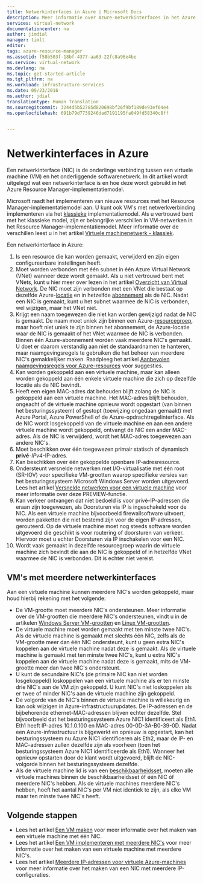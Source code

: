 ```yaml
---
title: Netwerkinterfaces in Azure | Microsoft Docs
description: Meer informatie over Azure-netwerkinterfaces in het Azure Resource Manager-implementatiemodel.
services: virtual-network
documentationcenter: na
author: jimdial
manager: timlt
editor: 
tags: azure-resource-manager
ms.assetid: f58b503f-18bf-4377-aa63-22fc8a96e4be
ms.service: virtual-network
ms.devlang: na
ms.topic: get-started-article
ms.tgt_pltfrm: na
ms.workload: infrastructure-services
ms.date: 09/23/2016
ms.author: jdial
translationtype: Human Translation
ms.sourcegitcommit: 3244d5b52785d820698bf26f9bf189de93ef64e4
ms.openlocfilehash: 691b79d7739246dad7191195fa049fd58340c8ff


---
```

# <a name="network-interfaces-in-azure"></a>Netwerkinterfaces in Azure
Een netwerkinterface (NIC) is de onderlinge verbinding tussen een virtuele machine (VM) en het onderliggende softwarenetwerk. In dit artikel wordt uitgelegd wat een netwerkinterface is en hoe deze wordt gebruikt in het Azure Resource Manager-implementatiemodel.

Microsoft raadt het implementeren van nieuwe resources met het Resource Manager-implementatiemodel aan. U kunt ook VM's met netwerkverbinding implementeren via het [klassieke](virtual-network-ip-addresses-overview-classic.md) implementatiemodel. Als u vertrouwd bent met het klassieke model, zijn er belangrijke verschillen in VM-netwerken in het Resource Manager-implementatiemodel. Meer informatie over de verschillen leest u in het artikel [Virtuele machinenetwerk - klassiek](virtual-network-ip-addresses-overview-classic.md#differences-between-resource-manager-and-classic-deployments).

Een netwerkinterface in Azure:

1. Is een resource die kan worden gemaakt, verwijderd en zijn eigen configureerbare instellingen heeft.
2. Moet worden verbonden met één subnet in één Azure Virtual Network (VNet) wanneer deze wordt gemaakt. Als u niet vertrouwd bent met VNets, kunt u hier meer over lezen in het artikel [Overzicht van Virtual Network](virtual-networks-overview.md). De NIC moet zijn verbonden met een VNet die bestaat op dezelfde Azure-[locatie](https://azure.microsoft.com/regions) en in hetzelfde [abonnement](../azure-glossary-cloud-terminology.md#subscription) als de NIC. Nadat een NIC is gemaakt, kunt u het subnet waarmee de NIC is verbonden, wel wijzigen, maar het VNet niet.
3. Krijgt een naam toegewezen die niet kan worden gewijzigd nadat de NIC is gemaakt. De naam moet uniek zijn binnen een Azure-[resourcegroep](../azure-resource-manager/resource-group-overview.md#resource-groups), maar hoeft niet uniek te zijn binnen het abonnement, de Azure-locatie waar de NIC is gemaakt of het VNet waarmee de NIC is verbonden. Binnen één Azure-abonnement worden vaak meerdere NIC's gemaakt. U doet er daarom verstandig aan niet de standaardnamen te hanteren, maar naamgevingsregels te gebruiken die het beheer van meerdere NIC's gemakkelijker maken. Raadpleeg het artikel [Aanbevolen naamgevingsregels voor Azure-resources](../guidance/guidance-naming-conventions.md) voor suggesties.
4. Kan worden gekoppeld aan een virtuele machine, maar kan alleen worden gekoppeld aan één enkele virtuele machine die zich op dezelfde locatie als de NIC bevindt.
5. Heeft een eigen MAC-adres dat behouden blijft zolang de NIC is gekoppeld aan een virtuele machine. Het MAC-adres blijft behouden, ongeacht of de virtuele machine opnieuw wordt opgestart (van binnen het besturingssysteem) of gestopt (toewijzing ongedaan gemaakt) met Azure Portal, Azure PowerShell of de Azure-opdrachtregelinterface. Als de NIC wordt losgekoppeld van de virtuele machine en aan een andere virtuele machine wordt gekoppeld, ontvangt de NIC een ander MAC-adres. Als de NIC is verwijderd, wordt het MAC-adres toegewezen aan andere NIC's.
6. Moet beschikken over één toegewezen primair statisch of dynamisch **privé**-*IPv4*-IP-adres.
7. Kan beschikken over één gekoppelde openbare IP-adresresource.
8. Ondersteunt versnelde netwerken met I/O-virtualisatie met één root (SR-IOV) voor specifieke VM-grootten waarop specifieke versies van het besturingssysteem Microsoft Windows Server worden uitgevoerd. Lees het artikel [Versnelde netwerken voor een virtuele machine](virtual-network-accelerated-networking-powershell.md) voor meer informatie over deze PREVIEW-functie.
9. Kan verkeer ontvangen dat niet bedoeld is voor privé-IP-adressen die eraan zijn toegewezen, als Doorsturen via IP is ingeschakeld voor de NIC. Als een virtuele machine bijvoorbeeld firewallsoftware uitvoert, worden pakketten die niet bestemd zijn voor de eigen IP-adressen, gerouteerd. Op de virtuele machine moet nog steeds software worden uitgevoerd die geschikt is voor routering of doorsturen van verkeer. Hiervoor moet u echter Doorsturen via IP inschakelen voor een NIC.
10. Wordt vaak gemaakt in dezelfde resourcegroep waarin de virtuele machine zich bevindt die aan de NIC is gekoppeld of in hetzelfde VNet waarmee de NIC is verbonden. Dit is echter niet vereist.

## <a name="vms-with-multiple-network-interfaces"></a>VM's met meerdere netwerkinterfaces
Aan een virtuele machine kunnen meerdere NIC's worden gekoppeld, maar houd hierbij rekening met het volgende:  

* De VM-grootte moet meerdere NIC's ondersteunen. Meer informatie over de VM-grootten die meerdere NIC's ondersteunen, vindt u in de artikelen [Windows Server VM-grootten](../virtual-machines/virtual-machines-windows-sizes.md) en [Linux VM-grootten](../virtual-machines/virtual-machines-linux-sizes.md).
* De virtuele machine moet worden gemaakt met ten minste twee NIC's. Als de virtuele machine is gemaakt met slechts één NIC, zelfs als de VM-grootte meer dan één NIC ondersteunt, kunt u geen extra NIC's koppelen aan de virtuele machine nadat deze is gemaakt. Als de virtuele machine is gemaakt met ten minste twee NIC's, kunt u extra NIC's koppelen aan de virtuele machine nadat deze is gemaakt, mits de VM-grootte meer dan twee NIC's ondersteunt.  
* U kunt de secundaire NIC's (de primaire NIC kan niet worden losgekoppeld) loskoppelen van een virtuele machine als er ten minste drie NIC's aan de VM zijn gekoppeld. U kunt NIC's niet loskoppelen als er twee of minder NIC's aan de virtuele machine zijn gekoppeld.  
* De volgorde van de NIC's binnen de virtuele machine is willekeurig en kan ook wijzigen in Azure-infrastructuurupdates. De IP-adressen en de bijbehorende ethernet-MAC-adressen blijven echter dezelfde. Stel bijvoorbeeld dat het besturingssysteem Azure NIC1 identificeert als Eth1. Eth1 heeft IP-adres 10.1.0.100 en MAC-adres 00-0D-3A-B0-39-0D. Nadat een Azure-infrastructuur is bijgewerkt en opnieuw is opgestart, kan het besturingssysteem nu Azure NIC1 identificeren als Eth2, maar de IP- en MAC-adressen zullen dezelfde zijn als voorheen (toen het besturingssysteem Azure NIC1 identificeerde als Eth1). Wanneer het opnieuw opstarten door de klant wordt uitgevoerd, blijft de NIC-volgorde binnen het besturingssysteem dezelfde.  
* Als de virtuele machine lid is van een [beschikbaarheidsset](../azure-glossary-cloud-terminology.md#availability-set), moeten alle virtuele machines binnen de beschikbaarheidsset óf één NIC óf meerdere NIC's hebben. Als de virtuele machines meerdere NIC's hebben, hoeft het aantal NIC's per VM niet identiek te zijn, als elke VM maar ten minste twee NIC's heeft.

## <a name="next-steps"></a>Volgende stappen
* Lees het artikel [Een VM maken](../virtual-machines/virtual-machines-windows-hero-tutorial.md) voor meer informatie over het maken van een virtuele machine met één NIC.
* Lees het artikel [Een VM implementeren met meerdere NIC's](virtual-network-deploy-multinic-arm-ps.md) voor meer informatie over het maken van een virtuele machine met meerdere NIC's.
* Lees het artikel [Meerdere IP-adressen voor virtuele Azure-machines](virtual-network-multiple-ip-addresses-powershell.md) voor meer informatie over het maken van een NIC met meerdere IP-configuraties.




<!--HONumber=Jan17_HO5-->


